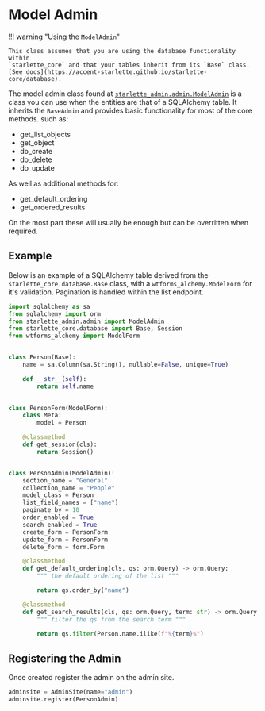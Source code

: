 # Model Admin

!!! warning "Using the `ModelAdmin`"

    This class assumes that you are using the database functionality within
    `starlette_core` and that your tables inherit from its `Base` class.
    [See docs](https://accent-starlette.github.io/starlette-core/database).

The model admin class found at [`starlette_admin.admin.ModelAdmin`](https://github.com/accent-starlette/starlette-admin/blob/master/starlette_admin/admin/model_admin.py) is a class
you can use when the entities are that of a SQLAlchemy table.
It inherits the `BaseAdmin` and provides basic functionality for most
of the core methods. such as:

- get_list_objects
- get_object
- do_create
- do_delete
- do_update 

As well as additional methods for:

- get_default_ordering
- get_ordered_results

On the most part these will usually be enough but can be overritten when required.

## Example

Below is an example of a SQLAlchemy table derived from the `starlette_core.database.Base`
class, with a `wtforms_alchemy.ModelForm` for it's validation. Pagination is handled
within the list endpoint.

```python
import sqlalchemy as sa
from sqlalchemy import orm
from starlette_admin.admin import ModelAdmin
from starlette_core.database import Base, Session
from wtforms_alchemy import ModelForm


class Person(Base):
    name = sa.Column(sa.String(), nullable=False, unique=True)

    def __str__(self):
        return self.name
        

class PersonForm(ModelForm):
    class Meta:
        model = Person

    @classmethod
    def get_session(cls):
        return Session()


class PersonAdmin(ModelAdmin):
    section_name = "General"
    collection_name = "People"
    model_class = Person
    list_field_names = ["name"]
    paginate_by = 10
    order_enabled = True
    search_enabled = True
    create_form = PersonForm
    update_form = PersonForm
    delete_form = form.Form

    @classmethod
    def get_default_ordering(cls, qs: orm.Query) -> orm.Query:
        """ the default ordering of the list """

        return qs.order_by("name")

    @classmethod
    def get_search_results(cls, qs: orm.Query, term: str) -> orm.Query:
        """ filter the qs from the search term """

        return qs.filter(Person.name.ilike(f"%{term}%")
```

## Registering the Admin

Once created register the admin on the admin site.

```python
adminsite = AdminSite(name="admin")
adminsite.register(PersonAdmin)
```
